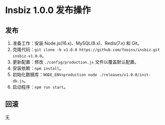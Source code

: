 # Insbiz 1.0.0 发布操作

## 发布

1. 准备工作：安装 Node.js(16.x)、MySQL(8.x)、Redis(7.x) 和 Git。
2. 克隆代码：`git clone -b v1.0.0 https://github.com/fooins/insbiz.git insbiz-v1.0.0`。
3. 更新配置：修改 `./config/production.js` 文件以覆盖默认配置。
4. 安装依赖：`npm install`。
5. 初始化数据库：`NODE_ENV=production node ./releases/v1.0.0/init-db.js`。
6. 启动程序：`npm run start`。

## 回滚

无
